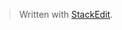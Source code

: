 


> Written with [StackEdit](https://stackedit.io/).
<!--stackedit_data:
eyJoaXN0b3J5IjpbNDQxMDI2OTYzXX0=
-->